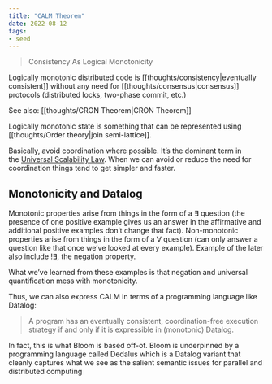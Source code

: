 ```yaml
---
title: "CALM Theorem"
date: 2022-08-12
tags:
- seed
---
```


> Consistency As Logical Monotonicity

Logically monotonic distributed code is [[thoughts/consistency|eventually consistent]] without any need for [[thoughts/consensus|consensus]] protocols (distributed locks, two-phase commit, etc.)

See also: [[thoughts/CRON Theorem|CRON Theorem]]

Logically monotonic state is something that can be represented using [[thoughts/Order theory|join semi-lattice]].

Basically, avoid coordination where possible. It’s the dominant term in the [Universal Scalability Law](https://blog.acolyer.org/2015/04/29/applying-the-universal-scalability-law-to-organisations/). When we can avoid or reduce the need for coordination things tend to get simpler and faster.

## Monotonicity and Datalog
Monotonic properties arise from things in the form of a $\exists$ question (the presence of one positive example gives us an answer in the affirmative and additional positive examples don’t change that fact). Non-monotonic properties arise from things in the form of a $\forall$ question (can only answer a question like that once we’ve looked at every example). Example of the later also include $! \exists$, the negation property.

What we’ve learned from these examples is that negation and universal quantification mess with monotonicity.

Thus, we can also express CALM in terms of a programming language like Datalog: 

> A program has an eventually consistent, coordination-free execution strategy if and only if it is expressible in (monotonic) Datalog.

In fact, this is what Bloom is based off-of. Bloom is underpinned by a programming language called Dedalus which is a Datalog variant that cleanly captures what we see as the salient semantic issues for parallel and distributed computing